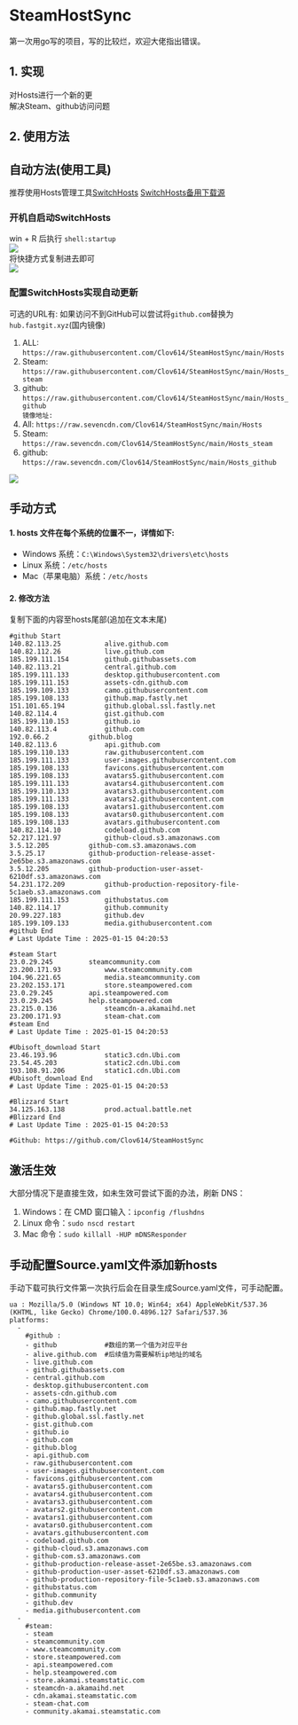 # SteamHostSync
第一次用go写的项目，写的比较烂，欢迎大佬指出错误。

## 1. 实现
对Hosts进行一个新的更  
解决Steam、github访问问题

## 2. 使用方法
## 自动方法(使用工具)
推荐使用Hosts管理工具[SwitchHosts](https://github.com/oldj/SwitchHosts) 
[SwitchHosts备用下载源](https://nas.iaimi.info/s/nT5pb8jMQp32QwB)
### 开机自启动SwitchHosts
win + R 后执行 `shell:startup`    
![](/img/1.png)  
将快捷方式复制进去即可  
![](/img/2.png)  
### 配置SwitchHosts实现自动更新  
可选的URL有:
如果访问不到GitHub可以尝试将`github.com`替换为`hub.fastgit.xyz`(国内镜像)
1. ALL: `https://raw.githubusercontent.com/Clov614/SteamHostSync/main/Hosts`  
2. Steam: `https://raw.githubusercontent.com/Clov614/SteamHostSync/main/Hosts_steam`  
3. github: `https://raw.githubusercontent.com/Clov614/SteamHostSync/main/Hosts_github`    
`镜像地址:`
4. All: `https://raw.sevencdn.com/Clov614/SteamHostSync/main/Hosts`  
5. Steam: `https://raw.sevencdn.com/Clov614/SteamHostSync/main/Hosts_steam`  
6. github: `https://raw.sevencdn.com/Clov614/SteamHostSync/main/Hosts_github`  

![](/img/3.png)

## 手动方式
#### 1. hosts 文件在每个系统的位置不一，详情如下:
- Windows 系统：`C:\Windows\System32\drivers\etc\hosts`
- Linux 系统：`/etc/hosts`
- Mac（苹果电脑）系统：`/etc/hosts`

#### 2. 修改方法
复制下面的内容至hosts尾部(追加在文本末尾)

```
#github Start
140.82.113.25			alive.github.com
140.82.112.26			live.github.com
185.199.111.154			github.githubassets.com
140.82.113.21			central.github.com
185.199.111.133			desktop.githubusercontent.com
185.199.111.153			assets-cdn.github.com
185.199.109.133			camo.githubusercontent.com
185.199.108.133			github.map.fastly.net
151.101.65.194			github.global.ssl.fastly.net
140.82.114.4			gist.github.com
185.199.110.153			github.io
140.82.113.4			github.com
192.0.66.2			github.blog
140.82.113.6			api.github.com
185.199.110.133			raw.githubusercontent.com
185.199.111.133			user-images.githubusercontent.com
185.199.108.133			favicons.githubusercontent.com
185.199.108.133			avatars5.githubusercontent.com
185.199.111.133			avatars4.githubusercontent.com
185.199.110.133			avatars3.githubusercontent.com
185.199.111.133			avatars2.githubusercontent.com
185.199.108.133			avatars1.githubusercontent.com
185.199.108.133			avatars0.githubusercontent.com
185.199.108.133			avatars.githubusercontent.com
140.82.114.10			codeload.github.com
52.217.121.97			github-cloud.s3.amazonaws.com
3.5.12.205			github-com.s3.amazonaws.com
3.5.25.17			github-production-release-asset-2e65be.s3.amazonaws.com
3.5.12.205			github-production-user-asset-6210df.s3.amazonaws.com
54.231.172.209			github-production-repository-file-5c1aeb.s3.amazonaws.com
185.199.111.153			githubstatus.com
140.82.114.17			github.community
20.99.227.183			github.dev
185.199.109.133			media.githubusercontent.com
#github End
# Last Update Time : 2025-01-15 04:20:53 

#steam Start
23.0.29.245			steamcommunity.com
23.200.171.93			www.steamcommunity.com
104.96.221.65			media.steamcommunity.com
23.202.153.171			store.steampowered.com
23.0.29.245			api.steampowered.com
23.0.29.245			help.steampowered.com
23.215.0.136			steamcdn-a.akamaihd.net
23.200.171.93			steam-chat.com
#steam End
# Last Update Time : 2025-01-15 04:20:53 

#Ubisoft_download Start
23.46.193.96			static3.cdn.Ubi.com
23.54.45.203			static2.cdn.Ubi.com
193.108.91.206			static1.cdn.Ubi.com
#Ubisoft_download End
# Last Update Time : 2025-01-15 04:20:53 

#Blizzard Start
34.125.163.138			prod.actual.battle.net
#Blizzard End
# Last Update Time : 2025-01-15 04:20:53 

#Github: https://github.com/Clov614/SteamHostSync

```

## 激活生效
大部分情况下是直接生效，如未生效可尝试下面的办法，刷新 DNS：
1. Windows：在 CMD 窗口输入：`ipconfig /flushdns`
2. Linux 命令：`sudo nscd restart`
3. Mac 命令：`sudo killall -HUP mDNSResponder`  

## 手动配置Source.yaml文件添加新hosts  
手动下载可执行文件第一次执行后会在目录生成Source.yaml文件，可手动配置。  

```
ua : Mozilla/5.0 (Windows NT 10.0; Win64; x64) AppleWebKit/537.36 (KHTML, like Gecko) Chrome/100.0.4896.127 Safari/537.36
platforms:
  -
    #github :
    - github            #数组的第一个值为对应平台
    - alive.github.com  #后续值为需要解析ip地址的域名
    - live.github.com
    - github.githubassets.com
    - central.github.com
    - desktop.githubusercontent.com
    - assets-cdn.github.com
    - camo.githubusercontent.com
    - github.map.fastly.net
    - github.global.ssl.fastly.net
    - gist.github.com
    - github.io
    - github.com
    - github.blog
    - api.github.com
    - raw.githubusercontent.com
    - user-images.githubusercontent.com
    - favicons.githubusercontent.com
    - avatars5.githubusercontent.com
    - avatars4.githubusercontent.com
    - avatars3.githubusercontent.com
    - avatars2.githubusercontent.com
    - avatars1.githubusercontent.com
    - avatars0.githubusercontent.com
    - avatars.githubusercontent.com
    - codeload.github.com
    - github-cloud.s3.amazonaws.com
    - github-com.s3.amazonaws.com
    - github-production-release-asset-2e65be.s3.amazonaws.com
    - github-production-user-asset-6210df.s3.amazonaws.com
    - github-production-repository-file-5c1aeb.s3.amazonaws.com
    - githubstatus.com
    - github.community
    - github.dev
    - media.githubusercontent.com
  -
    #steam:
    - steam
    - steamcommunity.com
    - www.steamcommunity.com
    - store.steampowered.com
    - api.steampowered.com
    - help.steampowered.com
    - store.akamai.steamstatic.com
    - steamcdn-a.akamaihd.net
    - cdn.akamai.steamstatic.com
    - steam-chat.com
    - community.akamai.steamstatic.com
```
